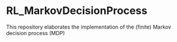 # RL_MarkovDecisionProcess
This repository elaborates the implementation of the (finite) Markov decision process (MDP)

